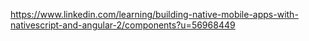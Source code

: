 


https://www.linkedin.com/learning/building-native-mobile-apps-with-nativescript-and-angular-2/components?u=56968449
